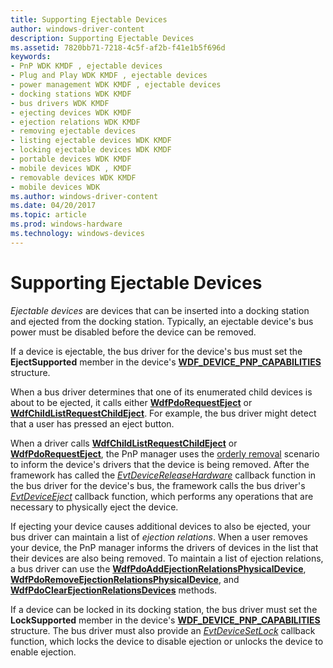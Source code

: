 ```yaml
---
title: Supporting Ejectable Devices
author: windows-driver-content
description: Supporting Ejectable Devices
ms.assetid: 7820bb71-7218-4c5f-af2b-f41e1b5f696d
keywords:
- PnP WDK KMDF , ejectable devices
- Plug and Play WDK KMDF , ejectable devices
- power management WDK KMDF , ejectable devices
- docking stations WDK KMDF
- bus drivers WDK KMDF
- ejecting devices WDK KMDF
- ejection relations WDK KMDF
- removing ejectable devices
- listing ejectable devices WDK KMDF
- locking ejectable devices WDK KMDF
- portable devices WDK KMDF
- mobile devices WDK , KMDF
- removable devices WDK KMDF
- mobile devices WDK
ms.author: windows-driver-content
ms.date: 04/20/2017
ms.topic: article
ms.prod: windows-hardware
ms.technology: windows-devices
---
```


# Supporting Ejectable Devices


*Ejectable devices* are devices that can be inserted into a docking station and ejected from the docking station. Typically, an ejectable device's bus power must be disabled before the device can be removed.

If a device is ejectable, the bus driver for the device's bus must set the **EjectSupported** member in the device's [**WDF\_DEVICE\_PNP\_CAPABILITIES**](https://msdn.microsoft.com/library/windows/hardware/ff551257) structure.

When a bus driver determines that one of its enumerated child devices is about to be ejected, it calls either [**WdfPdoRequestEject**](https://msdn.microsoft.com/library/windows/hardware/ff548817) or [**WdfChildListRequestChildEject**](https://msdn.microsoft.com/library/windows/hardware/ff545641). For example, the bus driver might detect that a user has pressed an eject button.

When a driver calls [**WdfChildListRequestChildEject**](https://msdn.microsoft.com/library/windows/hardware/ff545641) or [**WdfPdoRequestEject**](https://msdn.microsoft.com/library/windows/hardware/ff548817), the PnP manager uses the [orderly removal](a-user-unplugs-a-device.md#orderly-removal) scenario to inform the device's drivers that the device is being removed. After the framework has called the [*EvtDeviceReleaseHardware*](https://msdn.microsoft.com/library/windows/hardware/ff540890) callback function in the bus driver for the device's bus, the framework calls the bus driver's [*EvtDeviceEject*](https://msdn.microsoft.com/library/windows/hardware/ff540863) callback function, which performs any operations that are necessary to physically eject the device.

If ejecting your device causes additional devices to also be ejected, your bus driver can maintain a list of *ejection relations*. When a user removes your device, the PnP manager informs the drivers of devices in the list that their devices are also being removed. To maintain a list of ejection relations, a bus driver can use the [**WdfPdoAddEjectionRelationsPhysicalDevice**](https://msdn.microsoft.com/library/windows/hardware/ff548770), [**WdfPdoRemoveEjectionRelationsPhysicalDevice**](https://msdn.microsoft.com/library/windows/hardware/ff548814), and [**WdfPdoClearEjectionRelationsDevices**](https://msdn.microsoft.com/library/windows/hardware/ff548771) methods.

If a device can be locked in its docking station, the bus driver must set the **LockSupported** member in the device's [**WDF\_DEVICE\_PNP\_CAPABILITIES**](https://msdn.microsoft.com/library/windows/hardware/ff551257) structure. The bus driver must also provide an [*EvtDeviceSetLock*](https://msdn.microsoft.com/library/windows/hardware/ff540909) callback function, which locks the device to disable ejection or unlocks the device to enable ejection.

 

 





